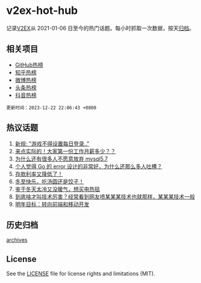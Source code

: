 # v2ex-hot-hub

 记录[V2EX](https://www.v2ex.com/)从 2021-01-06 日至今的热门话题。每小时抓取一次数据，按天[归档](archives)。
 
 ## 相关项目

- [GitHub热榜](https://github.com/lonnyzhang423/github-hot-hub)
- [知乎热榜](https://github.com/lonnyzhang423/zhihu-hot-hub)
- [微博热榜](https://github.com/lonnyzhang423/weibo-hot-hub)
- [头条热榜](https://github.com/lonnyzhang423/toutiao-hot-hub)
- [抖音热榜](https://github.com/lonnyzhang423/douyin-hot-hub)


 `更新时间：2023-12-22 22:06:43 +0800`

## 热议话题

1. [新规: "游戏不得设置每日登录.."](https://www.v2ex.com/t/1002575)
1. [来点实际的！大家第一份工作月薪多少？？](https://www.v2ex.com/t/1002606)
1. [为什么还有很多人不愿意放弃 mysql5.7](https://www.v2ex.com/t/1002467)
1. [个人觉得 Go 的 error 设计的非常好，为什么还那么多人吐槽？](https://www.v2ex.com/t/1002535)
1. [存款利率又降低了！](https://www.v2ex.com/t/1002484)
1. [冬至快乐，吃汤圆还是饺子！](https://www.v2ex.com/t/1002527)
1. [鉴于冬天太冷又没暖气，想买电热毯](https://www.v2ex.com/t/1002480)
1. [到底啥才叫技术厉害？经常看到网友喷某某某技术也就那样，某某某技术一般](https://www.v2ex.com/t/1002514)
1. [明年目标：转向前端和移动开发](https://www.v2ex.com/t/1002591)

## 历史归档

[archives](archives)

## License

See the [LICENSE](LICENSE) file for license rights and limitations (MIT).
